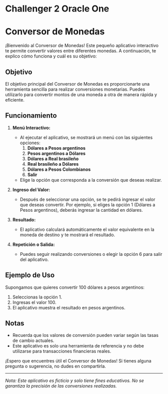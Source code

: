 # Challenger 2 Oracle One

# Conversor de Monedas

¡Bienvenido al Conversor de Monedas! Este pequeño aplicativo interactivo te permite convertir valores entre diferentes monedas. A continuación, te explico cómo funciona y cuál es su objetivo:

## Objetivo
El objetivo principal del Conversor de Monedas es proporcionarte una herramienta sencilla para realizar conversiones monetarias. Puedes utilizarlo para convertir montos de una moneda a otra de manera rápida y eficiente.

## Funcionamiento
1. **Menú Interactivo:**
   - Al ejecutar el aplicativo, se mostrará un menú con las siguientes opciones:
     1. **Dólares a Pesos argentinos**
     2. **Pesos argentinos a Dólares**
     3. **Dólares a Real brasileño**
     4. **Real brasileño a Dólares**
     5. **Dólares a Pesos Colombianos**
     6. **Salir**
   - Elige la opción que corresponda a la conversión que deseas realizar.

2. **Ingreso del Valor:**
   - Después de seleccionar una opción, se te pedirá ingresar el valor que deseas convertir. Por ejemplo, si eliges la opción 1 (Dólares a Pesos argentinos), deberás ingresar la cantidad en dólares.

3. **Resultado:**
   - El aplicativo calculará automáticamente el valor equivalente en la moneda de destino y te mostrará el resultado.

4. **Repetición o Salida:**
   - Puedes seguir realizando conversiones o elegir la opción 6 para salir del aplicativo.

## Ejemplo de Uso
Supongamos que quieres convertir 100 dólares a pesos argentinos:
1. Seleccionas la opción 1.
2. Ingresas el valor 100.
3. El aplicativo muestra el resultado en pesos argentinos.

## Notas
- Recuerda que los valores de conversión pueden variar según las tasas de cambio actuales.
- Este aplicativo es solo una herramienta de referencia y no debe utilizarse para transacciones financieras reales.

¡Espero que encuentres útil el Conversor de Monedas! Si tienes alguna pregunta o sugerencia, no dudes en compartirla.

---

*Nota: Este aplicativo es ficticio y solo tiene fines educativos. No se garantiza la precisión de las conversiones realizadas.*
